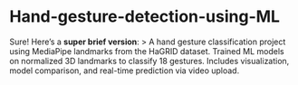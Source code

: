 # Hand-gesture-detection-using-ML
Sure! Here’s a **super brief version**:  > A hand gesture classification project using MediaPipe landmarks from the HaGRID dataset. Trained ML models on normalized 3D landmarks to classify 18 gestures. Includes visualization, model comparison, and real-time prediction via video upload.
